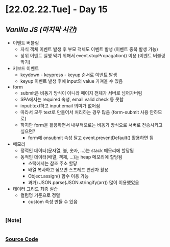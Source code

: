 # [22.02.22.Tue] - Day 15

## _Vanilla JS (마지막 시간)_

- 이벤트 버블링
  - 자식 객체 이벤트 발생 후 부모 객체도 이벤트 발생 (이벤트 중복 발생 가능)
  - 상위 이벤트 실행 막기 위해서 event.stopPropagation() 이용 (이벤트 버블링 막기)
- 키보드 이벤트
  - keydown - keypress - keyup 순서로 이벤트 발생
  - keyup 이벤트 발생 후에 input의 value 가져올 수 있음
- form
  - submit은 비동기 방식이 아니라 페이지 전체가 서버로 넘어가버림
  - SPA에서는 required 속성, email valid check 등 못함
  - input:text하고 input:email 의미가 없어짐
  - 따라서 모두 text로 만들어서 처리하는 경우 많음 (form-submit 사용 안하므로)
  - 하지만 form을 활용하면서 내부적으로는 비동기 방식으로 서버로 전송시키고 싶으면?
    - form에 onsubmit 속성 달고 event.preventDefault() 활용하면 됨
- 메모리
  - 정적인 데이터(문자열, 불, 숫자, ...)는 stack 메모리에 할당됨
  - 동적인 데이터(배열, 객체, ...)는 heap 메모리에 할당됨
    - 스택에서는 참조 주소 할당
    - 배열 복사하고 싶으면 스프레드 연산자 활용
    - Object.assign() 함수 이용 가능
    - 과거) JSON.parse(JSON.stringify(arr)) 많이 이용했었음
- 데이터 그리드 최종 실습
  - 컬럼명 기준으로 정렬
    - custom 속성 만들 수 있음

#

### [Note]

#

### [Source Code](https://github.com/ding-co/developer-dignity/tree/main/boot-camp/practice/February/day15)
